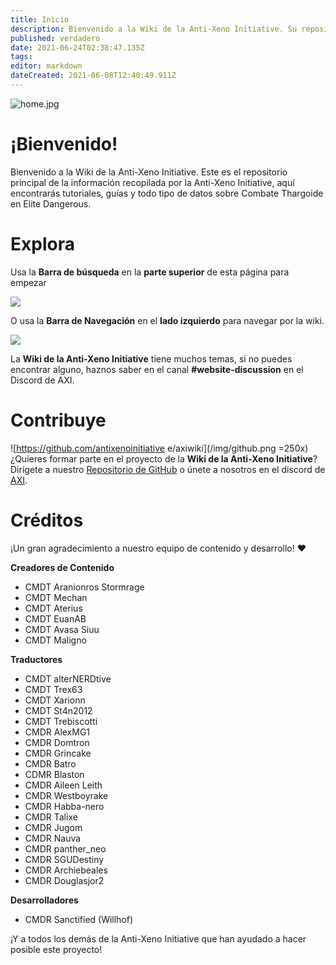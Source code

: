 ```yaml
---
title: Inicio
description: Bienvenido a la Wiki de la Anti-Xeno Initiative. Su repositorio completo para Combate Anti-Xeno.
published: verdadero
date: 2021-06-24T02:38:47.135Z
tags:
editor: markdown
dateCreated: 2021-06-08T12:40:49.911Z
---
```


![home.jpg](/img/home.jpg)

# ¡Bienvenido!

Bienvenido a la Wiki de la Anti-Xeno Initiative. Este es el repositorio principal de la información recopilada por la Anti-Xeno Initiative, aquí encontrarás tutoriales, guías y todo tipo de datos sobre Combate Thargoide en Elite Dangerous.


# Explora

Usa la **Barra de búsqueda** en la **parte superior** de esta página para empezar

![](/img/2021-06-21_15_15_32-home___anti-xeno_initiative_wiki_-_beta.png)

O usa la **Barra de Navegación** en el **lado izquierdo** para navegar por la wiki.

![](/img/2021-06-21_15_17_34-home___anti-xeno_initiative_wiki_-_beta.png)

La **Wiki de la Anti-Xeno Initiative** tiene muchos temas, si no puedes encontrar alguno, haznos saber en el canal **#website-discussion** en el Discord de AXI.

# Contribuye
!\[https://github.com/antixenoinitiative e/axiwiki\](/img/github.png =250x) ¿Quieres formar parte en el proyecto de la **Wiki de la Anti-Xeno Initiative**? Dirígete a nuestro [Repositorio de GitHub](https://github.com/antixenoinitiative/axiwiki) o únete a nosotros en el discord de [AXI](https://discord.gg/bqmDxdm).

# Créditos

¡Un gran agradecimiento a nuestro equipo de contenido y desarrollo! ❤️

**Creadores de Contenido**
- CMDT Aranionros Stormrage
- CMDT Mechan
- CMDT Aterius
- CMDT EuanAB
- CMDT Avasa Siuu
- CMDT Maligno

**Traductores**
- CMDT alterNERDtive
- CMDT Trex63
- CMDT Xarionn
- CMDT St4n2012
- CMDT Trebiscotti
- CMDR AlexMG1
- CMDR Domtron
- CMDR Grincake
- CMDR Batro
- CDMR Blaston
- CMDR Aileen Leith
- CMDR Westboyrake
- CMDR Habba-nero
- CMDR Talixe
- CMDR Jugom
- CMDR Nauva
- CMDR panther_neo
- CMDR SGUDestiny
- CMDR Archiebeales
- CMDR Douglasjor2

**Desarrolladores**
- CMDR Sanctified (Willhof)

¡Y a todos los demás de la Anti-Xeno Initiative que han ayudado a hacer posible este proyecto!
